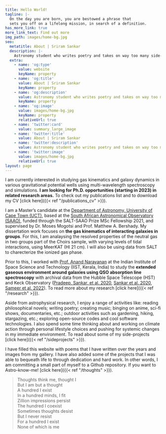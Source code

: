 ```yaml
---
title: Hello World!
tagline: |- 
  On the day you are born, you are bestowed a phrase that
  sets you off on a lifelong mission, in search of a definition. 
has_more_link: true
more_link_text: Find out more
img_path: images/home-bg.jpg
seo:
  metatitle: About | Sriram Sankar
  description: |-
    Astronomy student who writes poetry and takes on way too many side-projects. 
  extra:
    - name: 'og:type'
      value: website
      keyName: property
    - name: 'og:title'
      value: About | Sriram Sankar
      keyName: property
    - name: 'og:description'
      value: Astronomy student who writes poetry and takes on way too many side-projects. 
      keyName: property
    - name: 'og:image'
      value: images/home-bg.jpg
      keyName: property
      relativeUrl: true
    - name: 'twitter:card'
      value: summary_large_image
    - name: 'twitter:title'
      value: About | Sriram Sankar
    - name: 'twitter:description'
      value: Astronomy student who writes poetry and takes on way too many side-projects. 
    - name: 'twitter:image'
      value: images/home-bg.jpg
      relativeUrl: true
layout: page
---
```


I am currently interested in studying gas kinematics and galaxy dynamics in various gravitational potential wells using multi-wavelength spectroscopy and simulations. **I am looking for Ph.D. opportunities (starting in 2023) in related research areas.** To check out my publications list and to download my CV [click here]({{< ref "/publications_cv" >}}).

I am a Master’s candidate at the [Department of Astronomy, University of Cape Town (UCT)](http://www.ast.uct.ac.za/), based at the [South African Astronomical Observatory (SAAO)](https://www.saao.ac.za/), funded through the SALT-SAAO Prize MSc Fellowship 2021, and supervised by Dr. Moses Mogotsi and Prof. Matthew A. Bershady. My dissertation work focuses on **the gas kinematics of interacting galaxies in groups**. For this, I am analaysing the resolved properties of the neutral gas in two groups part of the Choirs sample, with varying levels of tidal interactions, using MeerKAT (HI 21 cm). I will also be using data from SALT to charecterize the ionized gas phase.

Prior to this, I worked with [Prof. Anand Narayanan](https://www.iist.ac.in/ess/anand) at the Indian Institute of Space Science and Technology (IIST, Kerala, India) to study the **extended gaseous environment around galaxies using QSO absorption line spectroscopy** with archival data from the Hubble Space Telescope (HST) and Keck Observatory ([Pradeep, Sankar, et al. 2020](https://ui.adsabs.harvard.edu/abs/2020MNRAS.493..250P/abstract), [Sankar et al. 2020](https://ui.adsabs.harvard.edu/abs/2020MNRAS.498.4864S/abstract), [Sameer et al. 2022](https://ui.adsabs.harvard.edu/abs/2022MNRAS.510.5796S/abstract)). To read more about my research [click here]({{< ref "/research" >}}).

Aside from astrophysical research, I enjoy a range of activities like: reading philosophical novels; writing poetry; creating music; binging on anime, sci-fi shows, documentaries, etc.; outdoor activities such as gardening, hiking, stargazing, etc.; exploring open-source codes and cool software technologies. I also spend some time thinking about and working on climate action through personal lifestyle choices and pushing for systemic changes in my immediate environment. To read about some of my side-projects [click here]({{< ref "/sideprojects" >}}).

I have filled this website with poems that I have written over the years and images from my gallery. I have also added some of the projects that I was able to bequeath life to through dedication and hard work. In other words, I am committing a small part of myself to a Github repository. If you want to Astro-know-me! [click here]({{< ref "/thoughts" >}}).

> Thoughts think me, thought I   
But I am but a thought  
A hundred I exist  
In a hundred minds, I fit  
Zillion impressions persist  
The hundred I coexist  
Sometimes thoughts desist  
But I never resist  
For a hundred I exist  
None of which is me   

<!---
I started with a Stackbit v1 theme but heavily modified it for my purpose (stackbit v2 platform is looking great, I highly recommend it).
--->
